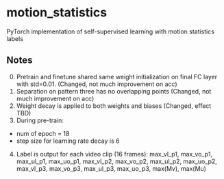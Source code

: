 # motion_statistics
PyTorch implementation of self-supervised learning with motion statistics labels 

## Notes
0. Pretrain and finetune shared same weight initialization on final FC layer with std=0.01. (Changed, not much improvement on acc)
1. Separation on pattern three has no overlapping points (Changed, not much improvement on acc)
2. Weight decay is applied to both weights and biases (Changed, effect TBD)
3. During pre-train:
- num of epoch = 18 
- step size for learning rate decay is 6 
4. Label is output for each video clip (16 frames):
max_vl_p1, max_vo_p1, max_ul_p1, max_uo_p1, max_vl_p2, max_vo_p2, max_ul_p2, max_uo_p2, max_vl_p3, max_vo_p3, max_ul_p3, max_uo_p3, max(Mv), max(Mu)


